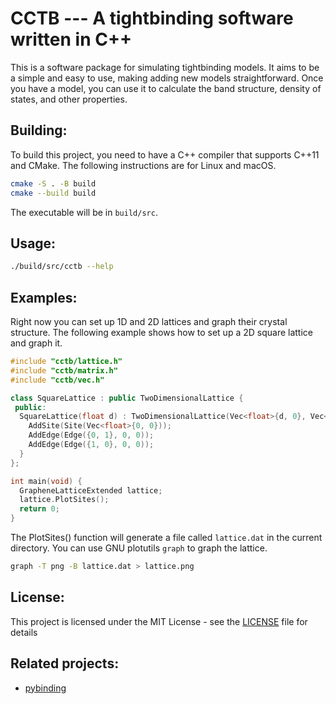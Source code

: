 # CCTB --- A tightbinding software written in C++

This is a software package for simulating tightbinding models. It aims to be a simple and easy to use, making adding new models straightforward. Once you have a model, you can use it to calculate the band structure, density of states, and other properties.

## Building:

To build this project, you need to have a C++ compiler that supports C++11 and CMake. The following instructions are for Linux and macOS.

```bash
cmake -S . -B build
cmake --build build
```

The executable will be in `build/src`.

## Usage:

```bash
./build/src/cctb --help
```

## Examples:

Right now you can set up 1D and 2D lattices and graph their crystal structure. The following example shows how to set up a 2D square lattice and graph it.

```c++
#include "cctb/lattice.h"
#include "cctb/matrix.h"
#include "cctb/vec.h"

class SquareLattice : public TwoDimensionalLattice {
 public:
  SquareLattice(float d) : TwoDimensionalLattice(Vec<float>{d, 0}, Vec<float>{0, d}) {
    AddSite(Site(Vec<float>{0, 0}));
    AddEdge(Edge({0, 1}, 0, 0));
    AddEdge(Edge({1, 0}, 0, 0));
  }
};

int main(void) {
  GrapheneLatticeExtended lattice;
  lattice.PlotSites();
  return 0;
}
```

The PlotSites() function will generate a file called `lattice.dat` in the current directory. You can use GNU plotutils `graph` to graph the lattice.

```bash
graph -T png -B lattice.dat > lattice.png
```

## License:

This project is licensed under the MIT License - see the [LICENSE](LICENSE) file for details

## Related projects:

- [pybinding](https://github.com/dean0x7d/pybinding)